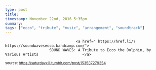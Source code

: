 ```yaml
---
type: post
title: 
timestamp: November 22nd, 2016 5:35pm
summary: 
tags: ["ecco", "tribute", "music", "arrangement", "soundtrack"]
---
```


                
                
                
                
                
                                    <a href=" https://href.li/?https://soundwavesecco.bandcamp.com/">
                        SOUND WAVES: A Tribute to Ecco the Dolphin, by Various Artists                    </a>
                
                
                
                                
<small>source: https://saturdayxiii.tumblr.com/post/153537279354</small>